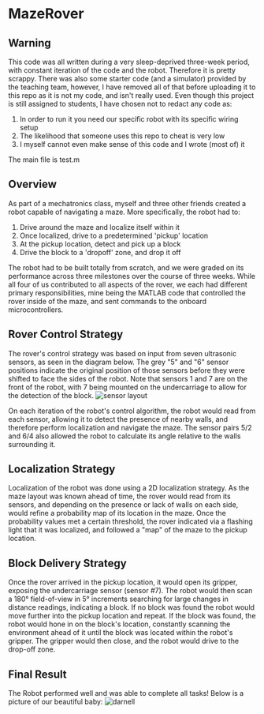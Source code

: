 # MazeRover

## Warning
This code was all written during a very sleep-deprived three-week period, with constant iteration of the code and the robot. Therefore it is pretty scrappy. There was also some starter code (and a simulator) provided by the teaching team, however, I have removed all of that before uploading it to this repo as it is not my code, and isn't really used. Even though this project is still assigned to students, I have chosen not to redact any code as:
 1. In order to run it you need our specific robot with its specific wiring setup
 2. The likelihood that someone uses this repo to cheat is very low
 3. I myself cannot even make sense of this code and I wrote (most of) it

The main file is test.m

## Overview
As part of a mechatronics class, myself and three other friends created a robot capable of navigating a maze. More specifically, the robot had to:

 1. Drive around the maze and localize itself within it
 2. Once localized, drive to a predetermined 'pickup' location
 3. At the pickup location, detect and pick up a block
 4. Drive the block to a 'dropoff' zone, and drop it off

The robot had to be built totally from scratch, and we were graded on its performance across three milestones over the course of three weeks. While all four of us contributed to all aspects of the rover, we each had different primary responsibilities, mine being the MATLAB code that controlled the rover inside of the maze, and sent commands to the onboard microcontrollers.


## Rover Control Strategy
The rover's control strategy was based on input from seven ultrasonic sensors, as seen in the diagram below. The grey "5" and "6" sensor positions indicate the original position of those sensors before they were shifted to face the sides of the robot. Note that sensors 1 and 7 are on the front of the robot, with 7 being mounted on the undercarriage to allow for the detection of the block.
![sensor layout](https://github.com/WFERRIE/MazeRover/assets/58156317/cff967a8-d1d3-43ef-942a-1f7cc713814b)

On each iteration of the robot's control algorithm, the robot would read from each sensor, allowing it to detect the presence of nearby walls, and therefore perform localization and navigate the maze. The sensor pairs 5/2 and 6/4 also allowed the robot to calculate its angle relative to the walls surrounding it.

## Localization Strategy
Localization of the robot was done using a 2D localization strategy. As the maze layout was known ahead of time, the rover would read from its sensors, and depending on the presence or lack of walls on each side, would refine a probability map of its location in the maze. Once the probability values met a certain threshold, the rover indicated via a flashing light that it was localized, and followed a "map" of the maze to the pickup location.

## Block Delivery Strategy
Once the rover arrived in the pickup location, it would open its gripper, exposing the undercarriage sensor (sensor #7). The robot would then scan a 180° field-of-view in 5° increments searching for large changes in distance readings, indicating a block. If no block was found the robot would move further into the pickup location and repeat. If the block was found, the robot would hone in on the block's location, constantly scanning the environment ahead of it until the block was located within the robot's gripper. The gripper would then close, and the robot would drive to the drop-off zone. 

## Final Result
The Robot performed well and was able to complete all tasks! Below is a picture of our beautiful baby:
![darnell](https://github.com/WFERRIE/MazeRover/assets/58156317/18a22023-e7a3-4f3a-b5f7-12c88da87f89)

